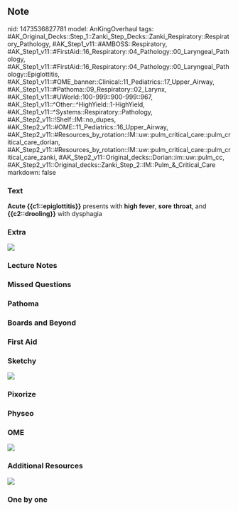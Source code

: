 ## Note
nid: 1473536827781
model: AnKingOverhaul
tags: #AK_Original_Decks::Step_1::Zanki_Step_Decks::Zanki_Respiratory::Respiratory_Pathology, #AK_Step1_v11::#AMBOSS::Respiratory, #AK_Step1_v11::#FirstAid::16_Respiratory::04_Pathology::00_Laryngeal_Pathology, #AK_Step1_v11::#FirstAid::16_Respiratory::04_Pathology::00_Laryngeal_Pathology::Epiglottitis, #AK_Step1_v11::#OME_banner::Clinical::11_Pediatrics::17_Upper_Airway, #AK_Step1_v11::#Pathoma::09_Respiratory::02_Larynx, #AK_Step1_v11::#UWorld::100-999::900-999::967, #AK_Step1_v11::^Other::^HighYield::1-HighYield, #AK_Step1_v11::^Systems::Respiratory::Pathology, #AK_Step2_v11::!Shelf::IM::no_dupes, #AK_Step2_v11::#OME::11_Pediatrics::16_Upper_Airway, #AK_Step2_v11::#Resources_by_rotation::IM::uw::pulm_critical_care::pulm_critical_care_dorian, #AK_Step2_v11::#Resources_by_rotation::IM::uw::pulm_critical_care::pulm_critical_care_zanki, #AK_Step2_v11::Original_decks::Dorian::im::uw::pulm_cc, #AK_Step2_v11::Original_decks::Zanki_Step_2::IM::Pulm_&_Critical_Care
markdown: false

### Text
<div>
  <b>Acute {{c1::epiglottitis}}</b> presents with <b>high
  fever</b>, <b>sore</b> <b>throat</b>, and <b>{{c2::drooling}}</b>
  with dysphagia
</div>

### Extra
<img src="paste-234273286128057.jpg">

### Lecture Notes


### Missed Questions


### Pathoma


### Boards and Beyond


### First Aid


### Sketchy
<img src="paste-bb89cab3861c0b12178b25b95b85f1337bdb9e47.jpg">

### Pixorize


### Physeo


### OME
<div class="ome-widget">
  <a href=
  "https://onlinemeded.org/spa/pediatrics/upper-airway/acquire?ref=anki">
  <img src="_OME_AnkiFlashcards_Lesson_1.png"></a>
</div>

### Additional Resources
<img src="epi_1358629116483.png" class="resizer">

### One by one

